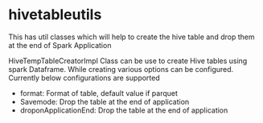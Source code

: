 # hivetableutils
This has util classes which will help to create the hive table and drop them at the end of Spark Application

HiveTempTableCreatorImpl Class can be use to create Hive tables using spark Dataframe. While creating various options can be configured.
Currently below configurations are supported
 - format: Format of table, default value if parquet
 - Savemode: Drop the table at the end of application
 - droponApplicationEnd: Drop the table at the end of application
 

